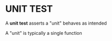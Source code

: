 # UNIT TEST

<span>A **unit test** asserts a "unit" behaves as intended</span>
<!-- .element: class="fragment" -->

<span>A "unit" is typically a single function</span>
<!-- .element: class="fragment" -->

